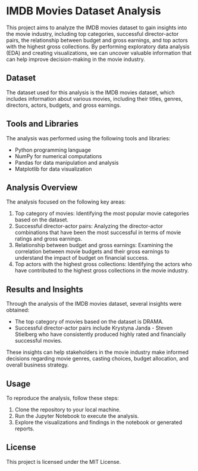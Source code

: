 # IMDB Movies Dataset Analysis

This project aims to analyze the IMDB movies dataset to gain insights into the movie industry, including top categories, successful director-actor pairs, the relationship between budget and gross earnings, and top actors with the highest gross collections. By performing exploratory data analysis (EDA) and creating visualizations, we can uncover valuable information that can help improve decision-making in the movie industry.

## Dataset

The dataset used for this analysis is the IMDB movies dataset, which includes information about various movies, including their titles, genres, directors, actors, budgets, and gross earnings.

## Tools and Libraries

The analysis was performed using the following tools and libraries:

- Python programming language
- NumPy for numerical computations
- Pandas for data manipulation and analysis
- Matplotlib for data visualization

## Analysis Overview

The analysis focused on the following key areas:

1. Top category of movies: Identifying the most popular movie categories based on the dataset.
2. Successful director-actor pairs: Analyzing the director-actor combinations that have been the most successful in terms of movie ratings and gross earnings.
3. Relationship between budget and gross earnings: Examining the correlation between movie budgets and their gross earnings to understand the impact of budget on financial success.
4. Top actors with the highest gross collections: Identifying the actors who have contributed to the highest gross collections in the movie industry.

## Results and Insights

Through the analysis of the IMDB movies dataset, several insights were obtained:

- The top category of movies based on the dataset is DRAMA.
- Successful director-actor pairs include Krystyna Janda - Steven Stielberg who have consistently produced highly rated and financially successful movies.

These insights can help stakeholders in the movie industry make informed decisions regarding movie genres, casting choices, budget allocation, and overall business strategy.

## Usage

To reproduce the analysis, follow these steps:

1. Clone the repository to your local machine.
2. Run the Jupyter Notebook to execute the analysis.
3. Explore the visualizations and findings in the notebook or generated reports.

## License

This project is licensed under the MIT License.

